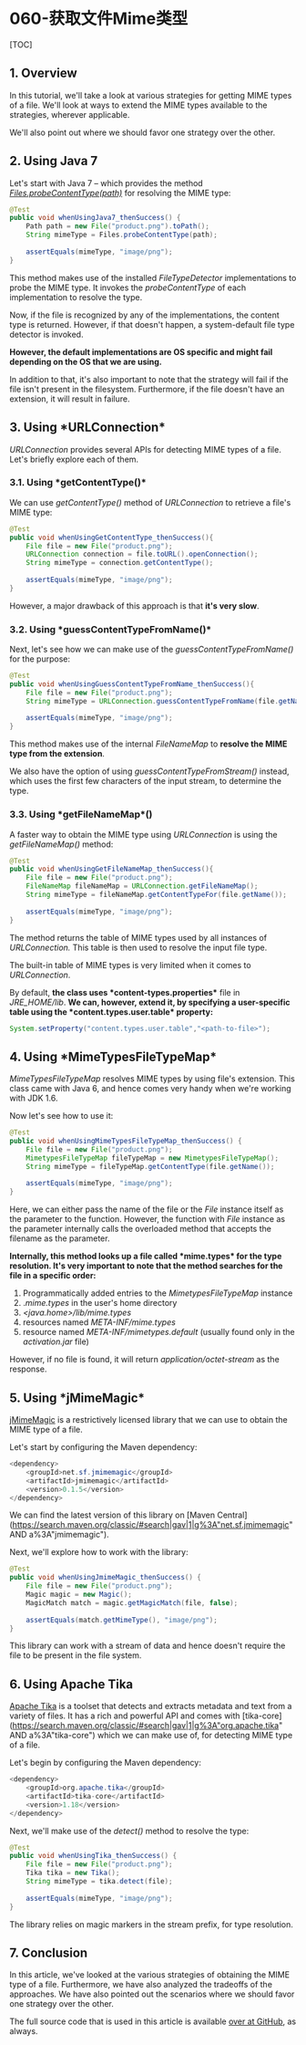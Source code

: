 # 060-获取文件Mime类型

[TOC]

## **1. Overview**

In this tutorial, we'll take a look at various strategies for getting MIME types of a file. We'll look at ways to extend the MIME types available to the strategies, wherever applicable.

We'll also point out where we should favor one strategy over the other.

## **2. Using Java 7**

Let's start with Java 7 – which provides the method [*Files.probeContentType(path)*](https://docs.oracle.com/javase/7/docs/api/java/nio/file/Files.html#probeContentType(java.nio.file.Path)) for resolving the MIME type:

```java
@Test
public void whenUsingJava7_thenSuccess() {
    Path path = new File("product.png").toPath();
    String mimeType = Files.probeContentType(path);
 
    assertEquals(mimeType, "image/png");
}
```

This method makes use of the installed *FileTypeDetector* implementations to probe the MIME type. It invokes the *probeContentType* of each implementation to resolve the type.

Now, if the file is recognized by any of the implementations, the content type is returned. However, if that doesn't happen, a system-default file type detector is invoked.

**However, the default implementations are OS specific and might fail depending on the OS that we are using.**

In addition to that, it's also important to note that the strategy will fail if the file isn't present in the filesystem. Furthermore, if the file doesn't have an extension, it will result in failure.

##  **3. Using \*URLConnection\***

*URLConnection* provides several APIs for detecting MIME types of a file. Let's briefly explore each of them.

### **3.1. Using \*getContentType()\***

We can use *getContentType()* method of *URLConnection* to retrieve a file's MIME type:

```java
@Test
public void whenUsingGetContentType_thenSuccess(){
    File file = new File("product.png");
    URLConnection connection = file.toURL().openConnection();
    String mimeType = connection.getContentType();
 
    assertEquals(mimeType, "image/png");
}
```

However, a major drawback of this approach is that **it's very slow**.

### **3.2. Using \*guessContentTypeFromName()\***

Next, let's see how we can make use of the *guessContentTypeFromName()* for the purpose:

```java
@Test
public void whenUsingGuessContentTypeFromName_thenSuccess(){
    File file = new File("product.png");
    String mimeType = URLConnection.guessContentTypeFromName(file.getName());
 
    assertEquals(mimeType, "image/png");
}
```

This method makes use of the internal *FileNameMap* to **resolve the MIME type from the extension**.

We also have the option of using *guessContentTypeFromStream()* instead, which uses the first few characters of the input stream, to determine the type.

### **3.3. Using \*getFileNameMap\*()**

A faster way to obtain the MIME type using *URLConnection* is using the *getFileNameMap()* method:

```java
@Test
public void whenUsingGetFileNameMap_thenSuccess(){
    File file = new File("product.png");
    FileNameMap fileNameMap = URLConnection.getFileNameMap();
    String mimeType = fileNameMap.getContentTypeFor(file.getName());
 
    assertEquals(mimeType, "image/png");
}
```

The method returns the table of MIME types used by all instances of *URLConnection.* This table is then used to resolve the input file type.

The built-in table of MIME types is very limited when it comes to *URLConnection*.

By default, **the class uses \*content-types.properties\*** file in *JRE_HOME/lib*. **We can, however, extend it, by specifying a user-specific table using the \*content.types.user.table\* property:**

```java
System.setProperty("content.types.user.table","<path-to-file>");
```

## **4. Using \*MimeTypesFileTypeMap\***

*MimeTypesFileTypeMap* resolves MIME types by using file's extension. This class came with Java 6, and hence comes very handy when we're working with JDK 1.6.

Now let's see how to use it:

```java
@Test
public void whenUsingMimeTypesFileTypeMap_thenSuccess() {
    File file = new File("product.png");
    MimetypesFileTypeMap fileTypeMap = new MimetypesFileTypeMap();
    String mimeType = fileTypeMap.getContentType(file.getName());
 
    assertEquals(mimeType, "image/png");
}
```

Here, we can either pass the name of the file or the *File* instance itself as the parameter to the function. However, the function with *File* instance as the parameter internally calls the overloaded method that accepts the filename as the parameter.

**Internally, this method looks up a file called \*mime.types\* for the type resolution. It's very important to note that the method searches for the file in a specific order:**

1. Programmatically added entries to the *MimetypesFileTypeMap* instance
2. .*mime.types* in the user's home directory
3. *<java.home>/lib/mime.types*
4. resources named *META-INF/mime.types*
5. resource named *META-INF/mimetypes.default* (usually found only in the *activation.jar* file)

However, if no file is found, it will return *application/octet-stream* as the response.

## **5. Using \*jMimeMagic\***

[jMimeMagic](https://github.com/arimus/jmimemagic) is a restrictively licensed library that we can use to obtain the MIME type of a file.

Let's start by configuring the Maven dependency:

```java
<dependency>
    <groupId>net.sf.jmimemagic</groupId>
    <artifactId>jmimemagic</artifactId>
    <version>0.1.5</version>
</dependency>
```

We can find the latest version of this library on [Maven Central](https://search.maven.org/classic/#search|gav|1|g%3A"net.sf.jmimemagic" AND a%3A"jmimemagic").

Next, we'll explore how to work with the library:

```java
@Test    
public void whenUsingJmimeMagic_thenSuccess() {
    File file = new File("product.png");
    Magic magic = new Magic();
    MagicMatch match = magic.getMagicMatch(file, false);
 
    assertEquals(match.getMimeType(), "image/png");
}
```

This library can work with a stream of data and hence doesn't require the file to be present in the file system.

## **6. Using Apache Tika**

[Apache Tika](https://tika.apache.org/) is a toolset that detects and extracts metadata and text from a variety of files. It has a rich and powerful API and comes with [tika-core](https://search.maven.org/classic/#search|gav|1|g%3A"org.apache.tika" AND a%3A"tika-core") which we can make use of, for detecting MIME type of a file.

Let's begin by configuring the Maven dependency:

```java
<dependency>
    <groupId>org.apache.tika</groupId>
    <artifactId>tika-core</artifactId>
    <version>1.18</version>
</dependency>
```

Next, we'll make use of the *detect()* method to resolve the type:

```java
@Test
public void whenUsingTika_thenSuccess() {
    File file = new File("product.png");
    Tika tika = new Tika();
    String mimeType = tika.detect(file);
 
    assertEquals(mimeType, "image/png");
}
```

The library relies on magic markers in the stream prefix, for type resolution.

## **7. Conclusion**

In this article, we've looked at the various strategies of obtaining the MIME type of a file. Furthermore, we have also analyzed the tradeoffs of the approaches. We have also pointed out the scenarios where we should favor one strategy over the other.

The full source code that is used in this article is available [over at GitHub](https://github.com/eugenp/tutorials/tree/master/core-java-modules/core-java-io), as always.